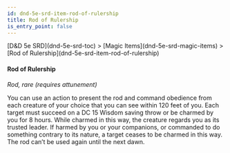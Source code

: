 ```yaml
---
id: dnd-5e-srd-item-rod-of-rulership
title: Rod of Rulership
is_entry_point: false
---
```


<breadcrumb>
[D&D 5e SRD](dnd-5e-srd-toc) >  [Magic Items](dnd-5e-srd-magic-items) > [Rod of Rulership](dnd-5e-srd-item-rod-of-rulership)
</breadcrumb>

#### Rod of Rulership

*Rod, rare (requires attunement)*

You can use an action to present the rod and command obedience from each creature of your choice that you can see within 120 feet of you. Each target must succeed on a DC 15 Wisdom saving throw or be charmed by you for 8 hours. While charmed in this way, the creature regards you as its trusted leader. If harmed by you or your companions, or commanded to do something contrary to its nature, a target ceases to be charmed in this way. The rod can’t be used again until the next dawn.

